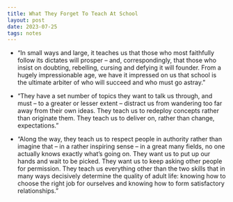 ```yaml
---
title: What They Forget To Teach At School
layout: post
date: 2023-07-25
tags: notes
---
```

<ul><li><p class="body"><span>“In small ways and large, it teaches us that those who most faithfully follow its dictates will prosper – and, correspondingly, that those who insist on doubting, rebelling, cursing and defying it will founder. From a hugely impressionable age, we have it impressed on us that school is the ultimate arbiter of who will succeed and who must go astray.”</span></p></li><li><p class="body"><span>“They have a set number of topics they want to talk us through, and must – to a greater or lesser extent – distract us from wandering too far away from their own ideas. They teach us to redeploy concepts rather than originate them. They teach us to deliver on, rather than change, expectations.”</span></p></li><li><p class="body"><span>“Along the way, they teach us to respect people in authority rather than imagine that – in a rather inspiring sense – in a great many fields, no one actually knows exactly what’s going on. They want us to put up our hands and wait to be picked. They want us to keep asking other people for permission. They teach us everything other than the two skills that in many ways decisively determine the quality of adult life: knowing how to choose the right job for ourselves and knowing how to form satisfactory relationships.”</span></p></li></ul>